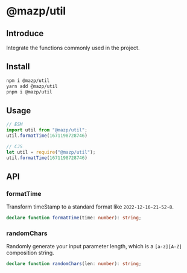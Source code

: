 # @mazp/util

## Introduce

Integrate the functions commonly used in the project.

## Install

```bash
npm i @mazp/util
yarn add @mazp/util
pnpm i @mazp/util
```

## Usage

```js
// ESM
import util from "@mazp/util";
util.formatTime(1671198728746)
```

```js
// CJS
let util = require("@mazp/util");
util.formatTime(1671198728746)
```

## API

### formatTime

Transform timeStamp to  a standard format like `2022-12-16-21-52-8`.

```ts
declare function formatTime(time: number): string;
```

### randomChars

Randomly generate your input parameter length, which is a `[a-z][A-Z]` composition string.

```ts
declare function randomChars(len: number): string;
```

